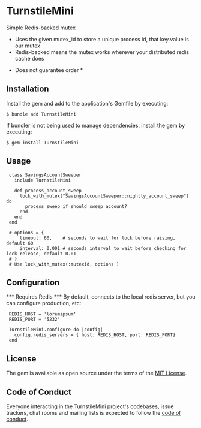 # TurnstileMini

 Simple Redis-backed mutex
 - Uses the given mutex_id to store a unique process id, that key.value is our mutex
 - Redis-backed means the mutex works wherever your distributed redis cache does

* Does not guarantee order *

## Installation

Install the gem and add to the application's Gemfile by executing:

    $ bundle add TurnstileMini

If bundler is not being used to manage dependencies, install the gem by executing:

    $ gem install TurnstileMini

## Usage

     class SavingsAccountSweeper
       include TurnstileMini

       def process_account_sweep
         lock_with_mutex("SavingsAccountSweeper::nightly_account_sweep") do
           process_sweep if should_sweep_account?
         end
       end
     end

     # options = {
         timeout: 60,    # seconds to wait for lock before raising, default 60
         interval: 0.001 # seconds interval to wait before checking for lock release, default 0.01
     # }
     # Use lock_with_mutex(:mutexid, options )

## Configuration 

*** Requires Redis ***
By default, connects to the local redis server, but you can configure production, etc:

     REDIS_HOST = 'loremipsum'
     REDIS_PORT = '5232'

     TurnstileMini.configure do |config|
       config.redis_servers = { host: REDIS_HOST, port: REDIS_PORT}
     end

## License

The gem is available as open source under the terms of the [MIT License](https://opensource.org/licenses/MIT).

## Code of Conduct

Everyone interacting in the TurnstileMini project's codebases, issue trackers, chat rooms and mailing lists is expected to follow the [code of conduct](https://github.com/[USERNAME]/TurnstileMini/blob/master/CODE_OF_CONDUCT.md).
